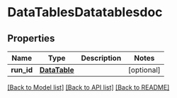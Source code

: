 # DataTablesDatatablesdoc

## Properties
Name | Type | Description | Notes
------------ | ------------- | ------------- | -------------
**run_id** | [**DataTable**](DataTable.md) |  | [optional] 

[[Back to Model list]](../README.md#documentation-for-models) [[Back to API list]](../README.md#documentation-for-api-endpoints) [[Back to README]](../README.md)

